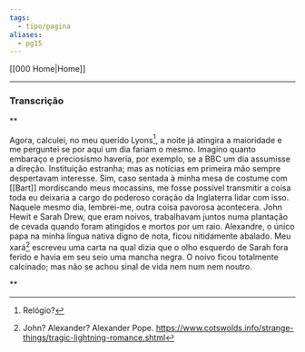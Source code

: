 ```yaml
---
tags:
  - tipo/pagina
aliases:
  - pg15
---
```

[[000 Home|Home]]
***

[^1]: John? Alexander? Alexander Pope. https://www.cotswolds.info/strange-things/tragic-lightning-romance.shtml
[^2]: Relógio?

### Transcrição

**

Agora, calculei, no meu querido Lyons[^2], a noite já atingira a maioridade e me perguntei se por aqui um dia fariam o mesmo. Imagino quanto embaraço e preciosismo haveria, por exemplo, se a BBC um dia assumisse a direção. Instituição estranha; mas as notícias em primeira mão sempre despertavam interesse. Sim, caso sentada à minha mesa de costume com [[Bart]] mordiscando meus mocassins, me fosse possível transmitir a coisa toda eu deixaria a cargo do poderoso coração da Inglaterra lidar com isso. Naquele mesmo dia, lembrei-me, outra coisa pavorosa acontecera. John Hewit e Sarah Drew, que eram noivos, trabalhavam juntos numa plantação de cevada quando foram atingidos e mortos por um raio. Alexandre, o único papa na minha língua nativa digno de nota, ficou nitidamente abalado. Meu xará[^1] escreveu uma carta na qual dizia que o olho esquerdo de Sarah fora ferido e havia em seu seio uma mancha negra. O noivo ficou totalmente calcinado; mas não se achou sinal de vida nem num nem noutro.

**